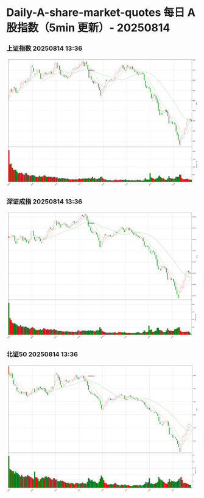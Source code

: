 
# Daily-A-share-market-quotes 每日 A 股指数（5min 更新）- 20250814

### 上证指数 20250814 13:36
![](./fig/2025/8/20250814-sh000001.png)

### 深证成指 20250814 13:36
![](./fig/2025/8/20250814-sz399001.png)

### 北证50 20250814 13:36
![](./fig/2025/8/20250814-bj899050.png)
